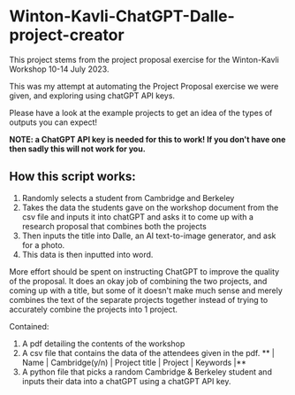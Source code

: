 # Winton-Kavli-ChatGPT-Dalle-project-creator
This project stems from the project proposal exercise for the Winton-Kavli Workshop 10-14 July 2023.

This was my attempt at automating the Project Proposal exercise we were given, and exploring using chatGPT API keys.

Please have a look at the example projects to get an idea of the types of outputs you can expect!

**NOTE: a ChatGPT API key is needed for this to work! If you don't have one then sadly this will not work for you.**


## How this script works:
1.  Randomly selects a student from Cambridge and Berkeley
2.  Takes the data the students gave on the workshop document from the csv file and inputs it into chatGPT and asks it to come up with a research proposal that combines both the projects
3.  Then inputs the title into Dalle, an AI text-to-image generator, and ask for a photo.
4.  This data is then inputted into word.

More effort should be spent on instructing ChatGPT to improve the quality of the proposal. It does an okay job of combining the two projects, and coming up with a title, 
but some of it doesn't make much sense and merely combines the text of the separate projects together instead of trying to accurately combine the projects into 1 project.

Contained: 
1.  A pdf detailing the contents of the workshop
2.  A csv file that contains the data of the attendees given in the pdf. ** | Name | Cambridge(y/n) | Project title | Project | Keywords |**
3.  A python file that picks a random Cambridge & Berkeley student and inputs their data into a chatGPT using a chatGPT API key.
